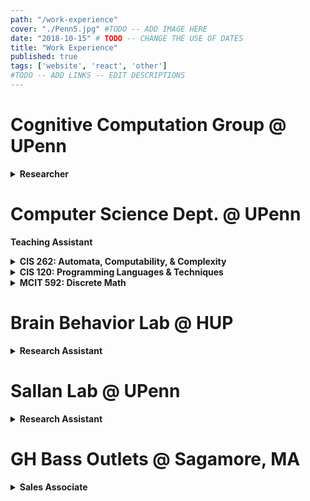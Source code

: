 ```yaml
---
path: "/work-experience"
cover: "./Penn5.jpg" #TODO -- ADD IMAGE HERE
date: "2018-10-15" # TODO -- CHANGE THE USE OF DATES
title: "Work Experience"
published: true
tags: ['website', 'react', 'other']
#TODO -- ADD LINKS -- EDIT DESCRIPTIONS
---
```

# Cognitive Computation Group @ UPenn
<details>
  <summary><b>Researcher</b></summary>

*February 2019 - Present*
The Cognitive Computation Group (CogComp) is one of the foremost research groups in the field of Natural Language Processing (NLP) run by Professor Dan Roth.

NLP is a branch of machine learning that combines linguistics with computer science to teach machines how to do tasks such as machine translation, information extraction, document summarization, and question answering (think Google search, chatbots, and recommendation systems).

I have been working as a researcher in this lab for nearly two years, both as a paid researcher and for academic credit through independent study. For more info about my research projects, please check out the Projects tab.
  
</details>

# Computer Science Dept. @ UPenn
**Teaching Assistant**
<details>
  <summary><b>CIS 262: Automata, Computability, & Complexity</b></summary>

*August 2020 - December 2020*
CIS 262 is an intermediate-level, proof-based computing theory course, which focuses on computation theory. It is the most abstract core requirement for CS students. As a TA, I hold weekly office hours, grade assignments, and answer questions on Piazza, an online class message board.
  
</details>

<details>
  <summary><b>CIS 120: Programming Languages & Techniques</b></summary>

*August 2019 - December 2019*
CIS 120 is an introductory programming techniques course that is required for all CS majors at Penn. It teaches programming in Java and OCaml.

I taught a weekly, hour-long recitation class, and I held two hours of office hours per week to provide help with homework and general computer science concepts.

I graded assignments, performed code reviews where I met individually with students to discuss the code in their homework assignments. I proctored and graded exams. I served on a committee dedicated to answering questions from students on Piazza, where we fielded thousands of questions throughout the semester.
  
</details>

<details>
  <summary><b>MCIT 592: Discrete Math</b></summary>

*August 2019 - December 2019*
MCIT 592 is an online, proof-based discrete math course designed for computer science Master's students who did not major in CS as undergraduates. I served as a grader for this course and as a resource to CS students, and was offered a head TA position.
  
</details>


# Brain Behavior Lab @ HUP
<details>
  <summary><b>Research Assistant</b></summary>

*August 2018 - December 2018*
I assisted the database programmer with improving the database interface for the research lab.
  
</details>


# Sallan Lab @ UPenn
<details>
  <summary><b>Research Assistant</b></summary>

*May 2018 - August 2018*
I helped construct a reliable fossil fish database to be used for future research analysis in the field of paleobiology.
  
</details>

# GH Bass Outlets @ Sagamore, MA
<details>
  <summary><b>Sales Associate</b></summary>

*September 2016 - August 2017*
I worked the register and the sales floor, stocked merchandise, and provided customer service.
  
</details>